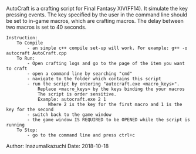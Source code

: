 
AutoCraft is a crafting script for Final Fantasy XIV(FF14). It simulate the key pressing events.
The key specified by the user in the command line should be set to in-game macros, which are crafting macros.
The delay between two macros is set to 40 seconds.
	
	Instruction:
		To Compile
			- an simple c++ compile set-up will work. For example: g++ -o autocraft AutoCraft.cpp
		To Run:
			- Open crafting logs and go to the page of the item you want to craft
			- open a command line by searching "cmd"
			- navigate to the folder which contains this script
			- run the script by entering "autocraft.exe <macro_keys>". 
				Replace <macro_keys> by the keys binding the your macros
				The script is order sensitive.
				Example: autocraft.exe 2 1
					Where 2 is the key for the first macro and 1 is the key for the second
			- switch back to the game window
			- the game window IS REQUIRED to be OPENED while the script is running
		To Stop:
			- go to the command line and press ctrl+c
		
		
Author: InazumaIkazuchi
Date: 2018-10-18
